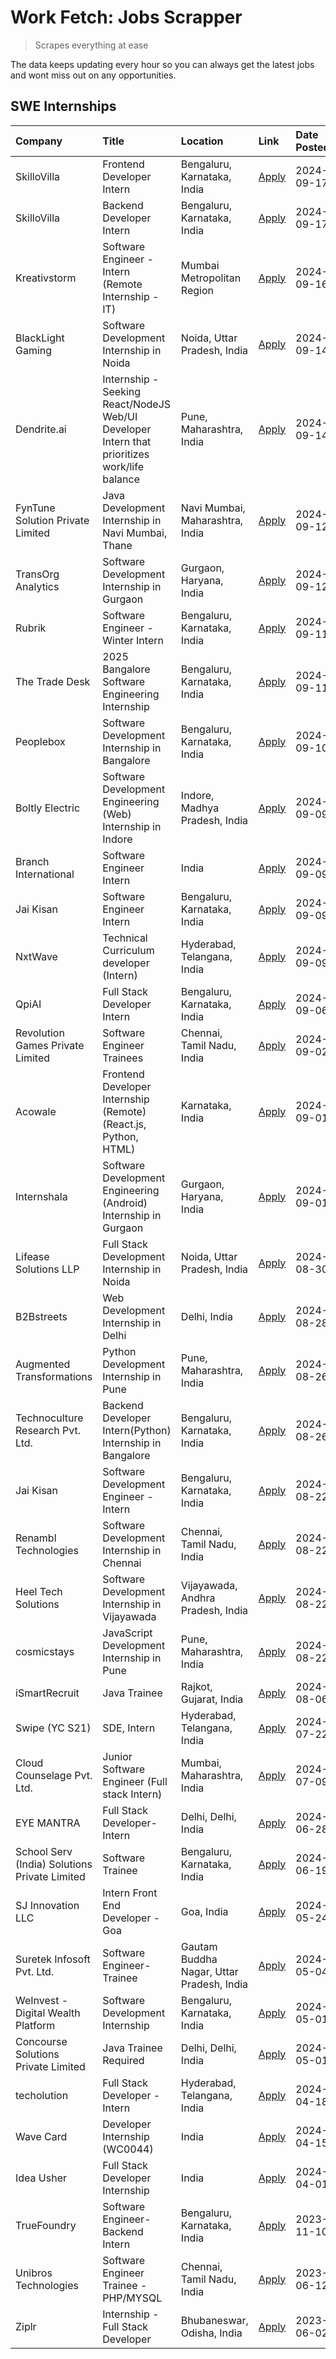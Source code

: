# Work Fetch: Jobs Scrapper
> Scrapes everything at ease

The data keeps updating every hour so you can always get the latest jobs and wont miss out on any opportunities.

## SWE Internships
<!--START_SECTION:workfetch-->
| Company                                       | Title                                                                                        | Location                                  | Link                                                                                                                                                                                                                                                                                                      | Date Posted   |
|:----------------------------------------------|:---------------------------------------------------------------------------------------------|:------------------------------------------|:----------------------------------------------------------------------------------------------------------------------------------------------------------------------------------------------------------------------------------------------------------------------------------------------------------|:--------------|
| SkilloVilla                                   | Frontend Developer Intern                                                                    | Bengaluru, Karnataka, India               | [Apply](https://in.linkedin.com/jobs/view/frontend-developer-intern-at-skillovilla-4025873510?position=15&pageNum=0&refId=b2N1ddE8GwDGEaKN1fH5Dw%3D%3D&trackingId=vze7phAnesoTQxIesHAxqw%3D%3D&trk=public_jobs_jserp-result_search-card)                                                                  | 2024-09-17    |
| SkilloVilla                                   | Backend Developer Intern                                                                     | Bengaluru, Karnataka, India               | [Apply](https://in.linkedin.com/jobs/view/backend-developer-intern-at-skillovilla-4025860894?position=30&pageNum=0&refId=b2N1ddE8GwDGEaKN1fH5Dw%3D%3D&trackingId=Ck50Mxlxmdx1qDD%2Bl%2Bo%2BJA%3D%3D&trk=public_jobs_jserp-result_search-card)                                                             | 2024-09-17    |
| Kreativstorm                                  | Software Engineer - Intern (Remote Internship - IT)                                          | Mumbai Metropolitan Region                | [Apply](https://in.linkedin.com/jobs/view/software-engineer-intern-remote-internship-it-at-kreativstorm-4027916502?position=21&pageNum=0&refId=b2N1ddE8GwDGEaKN1fH5Dw%3D%3D&trackingId=gFaMlhrdNQt5d3oyYifGUA%3D%3D&trk=public_jobs_jserp-result_search-card)                                             | 2024-09-16    |
| BlackLight Gaming                             | Software Development Internship in Noida                                                     | Noida, Uttar Pradesh, India               | [Apply](https://in.linkedin.com/jobs/view/software-development-internship-in-noida-at-blacklight-gaming-4026655870?position=26&pageNum=0&refId=b2N1ddE8GwDGEaKN1fH5Dw%3D%3D&trackingId=8qG6GcAxC1wgzbHqE7lRCg%3D%3D&trk=public_jobs_jserp-result_search-card)                                             | 2024-09-14    |
| Dendrite.ai                                   | Internship - Seeking React/NodeJS Web/UI Developer Intern that prioritizes work/life balance | Pune, Maharashtra, India                  | [Apply](https://in.linkedin.com/jobs/view/internship-seeking-react-nodejs-web-ui-developer-intern-that-prioritizes-work-life-balance-at-dendrite-ai-4025969106?position=39&pageNum=0&refId=b2N1ddE8GwDGEaKN1fH5Dw%3D%3D&trackingId=HcNI9pwEcKDghXmiQ3Xxrg%3D%3D&trk=public_jobs_jserp-result_search-card) | 2024-09-14    |
| FynTune Solution Private Limited              | Java Development Internship in Navi Mumbai, Thane                                            | Navi Mumbai, Maharashtra, India           | [Apply](https://in.linkedin.com/jobs/view/java-development-internship-in-navi-mumbai-thane-at-fyntune-solution-private-limited-4024787489?position=23&pageNum=0&refId=b2N1ddE8GwDGEaKN1fH5Dw%3D%3D&trackingId=F3YEPcwhL7LtzZ1vk9Dn6A%3D%3D&trk=public_jobs_jserp-result_search-card)                      | 2024-09-12    |
| TransOrg Analytics                            | Software Development Internship in Gurgaon                                                   | Gurgaon, Haryana, India                   | [Apply](https://in.linkedin.com/jobs/view/software-development-internship-in-gurgaon-at-transorg-analytics-4024791052?position=51&pageNum=0&refId=b2N1ddE8GwDGEaKN1fH5Dw%3D%3D&trackingId=anFuh2IsH4yYoMErEUkFew%3D%3D&trk=public_jobs_jserp-result_search-card)                                          | 2024-09-12    |
| Rubrik                                        | Software Engineer - Winter Intern                                                            | Bengaluru, Karnataka, India               | [Apply](https://in.linkedin.com/jobs/view/software-engineer-winter-intern-at-rubrik-4006567784?position=6&pageNum=0&refId=b2N1ddE8GwDGEaKN1fH5Dw%3D%3D&trackingId=fOb%2Fv8ifdBqOg%2FS6s1bQfw%3D%3D&trk=public_jobs_jserp-result_search-card)                                                              | 2024-09-11    |
| The Trade Desk                                | 2025 Bangalore Software Engineering Internship                                               | Bengaluru, Karnataka, India               | [Apply](https://in.linkedin.com/jobs/view/2025-bangalore-software-engineering-internship-at-the-trade-desk-3987456531?position=25&pageNum=0&refId=b2N1ddE8GwDGEaKN1fH5Dw%3D%3D&trackingId=4wevrvTYcFY9itH9CKYQDw%3D%3D&trk=public_jobs_jserp-result_search-card)                                          | 2024-09-11    |
| Peoplebox                                     | Software Development Internship in Bangalore                                                 | Bengaluru, Karnataka, India               | [Apply](https://in.linkedin.com/jobs/view/software-development-internship-in-bangalore-at-peoplebox-4022411601?position=7&pageNum=0&refId=b2N1ddE8GwDGEaKN1fH5Dw%3D%3D&trackingId=PRLoXg70NMjt9HWAqXhC8A%3D%3D&trk=public_jobs_jserp-result_search-card)                                                  | 2024-09-10    |
| Boltly Electric                               | Software Development Engineering (Web) Internship in Indore                                  | Indore, Madhya Pradesh, India             | [Apply](https://in.linkedin.com/jobs/view/software-development-engineering-web-internship-in-indore-at-boltly-electric-4021686267?position=9&pageNum=0&refId=b2N1ddE8GwDGEaKN1fH5Dw%3D%3D&trackingId=0ioA5tIVDTHGMyvn7XE9iA%3D%3D&trk=public_jobs_jserp-result_search-card)                               | 2024-09-09    |
| Branch International                          | Software Engineer Intern                                                                     | India                                     | [Apply](https://in.linkedin.com/jobs/view/software-engineer-intern-at-branch-international-3360513601?position=38&pageNum=0&refId=b2N1ddE8GwDGEaKN1fH5Dw%3D%3D&trackingId=GtRUiM%2F9DU90ZXEU%2Bge6jg%3D%3D&trk=public_jobs_jserp-result_search-card)                                                      | 2024-09-09    |
| Jai Kisan                                     | Software Engineer Intern                                                                     | Bengaluru, Karnataka, India               | [Apply](https://in.linkedin.com/jobs/view/software-engineer-intern-at-jai-kisan-4024075360?position=44&pageNum=0&refId=b2N1ddE8GwDGEaKN1fH5Dw%3D%3D&trackingId=lrF15dOlfuODPNE%2F0gm1NA%3D%3D&trk=public_jobs_jserp-result_search-card)                                                                   | 2024-09-09    |
| NxtWave                                       | Technical Curriculum developer (Intern)                                                      | Hyderabad, Telangana, India               | [Apply](https://in.linkedin.com/jobs/view/technical-curriculum-developer-intern-at-nxtwave-4020462207?position=60&pageNum=0&refId=b2N1ddE8GwDGEaKN1fH5Dw%3D%3D&trackingId=bKrPCEI%2ByB5BvWY5EwXRdA%3D%3D&trk=public_jobs_jserp-result_search-card)                                                        | 2024-09-09    |
| QpiAI                                         | Full Stack Developer Intern                                                                  | Bengaluru, Karnataka, India               | [Apply](https://in.linkedin.com/jobs/view/full-stack-developer-intern-at-qpiai-4017395346?position=55&pageNum=0&refId=b2N1ddE8GwDGEaKN1fH5Dw%3D%3D&trackingId=Vpkio0kxoT7GsDRJkuJvzQ%3D%3D&trk=public_jobs_jserp-result_search-card)                                                                      | 2024-09-06    |
| Revolution Games Private Limited              | Software Engineer Trainees                                                                   | Chennai, Tamil Nadu, India                | [Apply](https://in.linkedin.com/jobs/view/software-engineer-trainees-at-revolution-games-private-limited-4015912927?position=33&pageNum=0&refId=b2N1ddE8GwDGEaKN1fH5Dw%3D%3D&trackingId=TYAQc2OOfeLyDh6LKNOlxg%3D%3D&trk=public_jobs_jserp-result_search-card)                                            | 2024-09-02    |
| Acowale                                       | Frontend Developer Internship (Remote) (React.js, Python, HTML)                              | Karnataka, India                          | [Apply](https://in.linkedin.com/jobs/view/frontend-developer-internship-remote-react-js-python-html-at-acowale-4014663920?position=2&pageNum=0&refId=b2N1ddE8GwDGEaKN1fH5Dw%3D%3D&trackingId=qVIevfXSPmoxS4uwdSIGXQ%3D%3D&trk=public_jobs_jserp-result_search-card)                                       | 2024-09-01    |
| Internshala                                   | Software Development Engineering (Android) Internship in Gurgaon                             | Gurgaon, Haryana, India                   | [Apply](https://in.linkedin.com/jobs/view/software-development-engineering-android-internship-in-gurgaon-at-internshala-4015471580?position=11&pageNum=0&refId=b2N1ddE8GwDGEaKN1fH5Dw%3D%3D&trackingId=s36wVyzq%2BCW7divhOgviuA%3D%3D&trk=public_jobs_jserp-result_search-card)                           | 2024-09-01    |
| Lifease Solutions LLP                         | Full Stack Development Internship in Noida                                                   | Noida, Uttar Pradesh, India               | [Apply](https://in.linkedin.com/jobs/view/full-stack-development-internship-in-noida-at-lifease-solutions-llp-4013798377?position=19&pageNum=0&refId=b2N1ddE8GwDGEaKN1fH5Dw%3D%3D&trackingId=VoZnjYf0Monuf2BnFSiviw%3D%3D&trk=public_jobs_jserp-result_search-card)                                       | 2024-08-30    |
| B2Bstreets                                    | Web Development Internship in Delhi                                                          | Delhi, India                              | [Apply](https://in.linkedin.com/jobs/view/web-development-internship-in-delhi-at-b2bstreets-4010140761?position=56&pageNum=0&refId=b2N1ddE8GwDGEaKN1fH5Dw%3D%3D&trackingId=qXcRHB6HFU%2BTQlNLTqyT6A%3D%3D&trk=public_jobs_jserp-result_search-card)                                                       | 2024-08-28    |
| Augmented Transformations                     | Python Development Internship in Pune                                                        | Pune, Maharashtra, India                  | [Apply](https://in.linkedin.com/jobs/view/python-development-internship-in-pune-at-augmented-transformations-4010741884?position=36&pageNum=0&refId=b2N1ddE8GwDGEaKN1fH5Dw%3D%3D&trackingId=U6BCsscqCGwxNlXN56BUpQ%3D%3D&trk=public_jobs_jserp-result_search-card)                                        | 2024-08-26    |
| Technoculture Research Pvt. Ltd.              | Backend Developer Intern(Python) Internship in Bangalore                                     | Bengaluru, Karnataka, India               | [Apply](https://in.linkedin.com/jobs/view/backend-developer-intern-python-internship-in-bangalore-at-technoculture-research-pvt-ltd-4010744714?position=45&pageNum=0&refId=b2N1ddE8GwDGEaKN1fH5Dw%3D%3D&trackingId=Ry8%2BJ9p1PyTAlxILuRs9TQ%3D%3D&trk=public_jobs_jserp-result_search-card)               | 2024-08-26    |
| Jai Kisan                                     | Software Development Engineer - Intern                                                       | Bengaluru, Karnataka, India               | [Apply](https://in.linkedin.com/jobs/view/software-development-engineer-intern-at-jai-kisan-4027288169?position=22&pageNum=0&refId=b2N1ddE8GwDGEaKN1fH5Dw%3D%3D&trackingId=jDr2ZlYAYdWtDY3vhoUwiQ%3D%3D&trk=public_jobs_jserp-result_search-card)                                                         | 2024-08-22    |
| Renambl Technologies                          | Software Development Internship in Chennai                                                   | Chennai, Tamil Nadu, India                | [Apply](https://in.linkedin.com/jobs/view/software-development-internship-in-chennai-at-renambl-technologies-4007910299?position=43&pageNum=0&refId=b2N1ddE8GwDGEaKN1fH5Dw%3D%3D&trackingId=Ih7XCewXQuXMunhqdmMHQg%3D%3D&trk=public_jobs_jserp-result_search-card)                                        | 2024-08-22    |
| Heel Tech Solutions                           | Software Development Internship in Vijayawada                                                | Vijayawada, Andhra Pradesh, India         | [Apply](https://in.linkedin.com/jobs/view/software-development-internship-in-vijayawada-at-heel-tech-solutions-4007906692?position=57&pageNum=0&refId=b2N1ddE8GwDGEaKN1fH5Dw%3D%3D&trackingId=rz3frH60j2ke1VlaBMNJUg%3D%3D&trk=public_jobs_jserp-result_search-card)                                      | 2024-08-22    |
| cosmicstays                                   | JavaScript Development Internship in Pune                                                    | Pune, Maharashtra, India                  | [Apply](https://in.linkedin.com/jobs/view/javascript-development-internship-in-pune-at-cosmicstays-4007904825?position=59&pageNum=0&refId=b2N1ddE8GwDGEaKN1fH5Dw%3D%3D&trackingId=sf%2FHNfyMiY6RWqtWARqO7g%3D%3D&trk=public_jobs_jserp-result_search-card)                                                | 2024-08-22    |
| iSmartRecruit                                 | Java Trainee                                                                                 | Rajkot, Gujarat, India                    | [Apply](https://in.linkedin.com/jobs/view/java-trainee-at-ismartrecruit-3992301825?position=47&pageNum=0&refId=b2N1ddE8GwDGEaKN1fH5Dw%3D%3D&trackingId=UQAwtlnUxDHeHb7I%2F%2FVXsA%3D%3D&trk=public_jobs_jserp-result_search-card)                                                                         | 2024-08-06    |
| Swipe (YC S21)                                | SDE, Intern                                                                                  | Hyderabad, Telangana, India               | [Apply](https://in.linkedin.com/jobs/view/sde-intern-at-swipe-yc-s21-3980368092?position=58&pageNum=0&refId=b2N1ddE8GwDGEaKN1fH5Dw%3D%3D&trackingId=qMYKQKF7meICqSkrMWaH4Q%3D%3D&trk=public_jobs_jserp-result_search-card)                                                                                | 2024-07-22    |
| Cloud Counselage Pvt. Ltd.                    | Junior Software Engineer (Full stack Intern)                                                 | Mumbai, Maharashtra, India                | [Apply](https://in.linkedin.com/jobs/view/junior-software-engineer-full-stack-intern-at-cloud-counselage-pvt-ltd-3967725851?position=10&pageNum=0&refId=b2N1ddE8GwDGEaKN1fH5Dw%3D%3D&trackingId=O1PtR3f2brmmrvpg%2BVMUfg%3D%3D&trk=public_jobs_jserp-result_search-card)                                  | 2024-07-09    |
| EYE MANTRA                                    | Full Stack Developer- Intern                                                                 | Delhi, Delhi, India                       | [Apply](https://in.linkedin.com/jobs/view/full-stack-developer-intern-at-eye-mantra-3960988037?position=17&pageNum=0&refId=b2N1ddE8GwDGEaKN1fH5Dw%3D%3D&trackingId=dyF94Oyiu6eSydWAAO8x4g%3D%3D&trk=public_jobs_jserp-result_search-card)                                                                 | 2024-06-28    |
| School Serv (India) Solutions Private Limited | Software Trainee                                                                             | Bengaluru, Karnataka, India               | [Apply](https://in.linkedin.com/jobs/view/software-trainee-at-school-serv-india-solutions-private-limited-3953917603?position=37&pageNum=0&refId=b2N1ddE8GwDGEaKN1fH5Dw%3D%3D&trackingId=uHn79jPL6yc46EWvqm11Ow%3D%3D&trk=public_jobs_jserp-result_search-card)                                           | 2024-06-19    |
| SJ Innovation LLC                             | Intern Front End Developer - Goa                                                             | Goa, India                                | [Apply](https://in.linkedin.com/jobs/view/intern-front-end-developer-goa-at-sj-innovation-llc-3931678611?position=18&pageNum=0&refId=b2N1ddE8GwDGEaKN1fH5Dw%3D%3D&trackingId=tOlsmYfobu45gEAFtEGvwQ%3D%3D&trk=public_jobs_jserp-result_search-card)                                                       | 2024-05-24    |
| Suretek Infosoft Pvt. Ltd.                    | Software Engineer-Trainee                                                                    | Gautam Buddha Nagar, Uttar Pradesh, India | [Apply](https://in.linkedin.com/jobs/view/software-engineer-trainee-at-suretek-infosoft-pvt-ltd-3916999948?position=40&pageNum=0&refId=b2N1ddE8GwDGEaKN1fH5Dw%3D%3D&trackingId=15nwkzdbev7Fa8LOd95%2FKA%3D%3D&trk=public_jobs_jserp-result_search-card)                                                   | 2024-05-04    |
| WeInvest - Digital Wealth Platform            | Software Development Internship                                                              | Bengaluru, Karnataka, India               | [Apply](https://in.linkedin.com/jobs/view/software-development-internship-at-weinvest-digital-wealth-platform-3912867225?position=5&pageNum=0&refId=b2N1ddE8GwDGEaKN1fH5Dw%3D%3D&trackingId=0PGjDUVUnQCvY2gVnEAVYw%3D%3D&trk=public_jobs_jserp-result_search-card)                                        | 2024-05-01    |
| Concourse Solutions Private Limited           | Java Trainee Required                                                                        | Delhi, Delhi, India                       | [Apply](https://in.linkedin.com/jobs/view/java-trainee-required-at-concourse-solutions-private-limited-3912869388?position=16&pageNum=0&refId=b2N1ddE8GwDGEaKN1fH5Dw%3D%3D&trackingId=GLHSm6E7VvqYtpRkWPAzdQ%3D%3D&trk=public_jobs_jserp-result_search-card)                                              | 2024-05-01    |
| techolution                                   | Full Stack Developer - Intern                                                                | Hyderabad, Telangana, India               | [Apply](https://in.linkedin.com/jobs/view/full-stack-developer-intern-at-techolution-3904814977?position=24&pageNum=0&refId=b2N1ddE8GwDGEaKN1fH5Dw%3D%3D&trackingId=YpGDAtrTEqqGWQJd81Ptkg%3D%3D&trk=public_jobs_jserp-result_search-card)                                                                | 2024-04-18    |
| Wave Card                                     | Developer Internship (WC0044)                                                                | India                                     | [Apply](https://in.linkedin.com/jobs/view/developer-internship-wc0044-at-wave-card-3900079966?position=31&pageNum=0&refId=b2N1ddE8GwDGEaKN1fH5Dw%3D%3D&trackingId=%2BrSKAbag9MIjWXQ62xCBtA%3D%3D&trk=public_jobs_jserp-result_search-card)                                                                | 2024-04-15    |
| Idea Usher                                    | Full Stack Developer Internship                                                              | India                                     | [Apply](https://in.linkedin.com/jobs/view/full-stack-developer-internship-at-idea-usher-3879565540?position=34&pageNum=0&refId=b2N1ddE8GwDGEaKN1fH5Dw%3D%3D&trackingId=W7PtfTICN%2BnA5OOh9ksGLQ%3D%3D&trk=public_jobs_jserp-result_search-card)                                                           | 2024-04-01    |
| TrueFoundry                                   | Software Engineer-Backend Intern                                                             | Bengaluru, Karnataka, India               | [Apply](https://in.linkedin.com/jobs/view/software-engineer-backend-intern-at-truefoundry-3779508170?position=52&pageNum=0&refId=b2N1ddE8GwDGEaKN1fH5Dw%3D%3D&trackingId=RfvoGo%2Fb3OqNcz6Kh3y4Sw%3D%3D&trk=public_jobs_jserp-result_search-card)                                                         | 2023-11-10    |
| Unibros Technologies                          | Software Engineer Trainee - PHP/MYSQL                                                        | Chennai, Tamil Nadu, India                | [Apply](https://in.linkedin.com/jobs/view/software-engineer-trainee-php-mysql-at-unibros-technologies-3656599241?position=28&pageNum=0&refId=b2N1ddE8GwDGEaKN1fH5Dw%3D%3D&trackingId=WVhVRTkuq2uFVMhC3VCejg%3D%3D&trk=public_jobs_jserp-result_search-card)                                               | 2023-06-12    |
| Ziplr                                         | Internship - Full Stack Developer                                                            | Bhubaneswar, Odisha, India                | [Apply](https://in.linkedin.com/jobs/view/internship-full-stack-developer-at-ziplr-3645675705?position=54&pageNum=0&refId=b2N1ddE8GwDGEaKN1fH5Dw%3D%3D&trackingId=fIB%2Fif4DRE2bEi9iSSo7QA%3D%3D&trk=public_jobs_jserp-result_search-card)                                                                | 2023-06-02    |
<!--END_SECTION:workfetch-->

